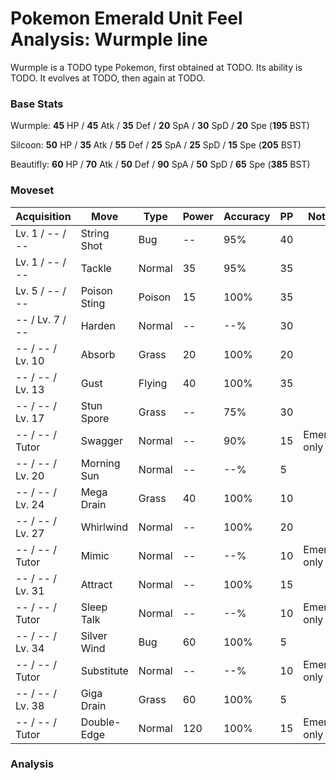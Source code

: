 # Pokemon Emerald Unit Feel Analysis: Wurmple line

Wurmple is a TODO type Pokemon, first obtained at TODO. Its ability is TODO. It evolves at TODO, then again at TODO.

### Base Stats

Wurmple: **45** HP / **45** Atk / **35** Def / **20** SpA / **30** SpD / **20** Spe (**195** BST)

Silcoon: **50** HP / **35** Atk / **55** Def / **25** SpA / **25** SpD / **15** Spe (**205** BST)

Beautifly: **60** HP / **70** Atk / **50** Def / **90** SpA / **50** SpD / **65** Spe (**385** BST)

### Moveset

|Acquisition     |Move        |Type  |Power|Accuracy|PP |Notes                    |
|---             |---         |---   |---  |---     |---|---                      |
|Lv. 1 / -- / -- |String Shot |Bug   |--   |95%     |40 |                         |
|Lv. 1 / -- / -- |Tackle      |Normal|35   |95%     |35 |                         |
|Lv. 5 / -- / -- |Poison Sting|Poison|15   |100%    |35 |                         |
|-- / Lv. 7 / -- |Harden      |Normal|--   |--%     |30 |                         |
|-- / -- / Lv. 10|Absorb      |Grass |20   |100%    |20 |                         |
|-- / -- / Lv. 13|Gust        |Flying|40   |100%    |35 |                         |
|-- / -- / Lv. 17|Stun Spore  |Grass |--   |75%     |30 |                         |
|-- / -- / Tutor |Swagger     |Normal|--   |90%     |15 |Emerald only             |
|-- / -- / Lv. 20|Morning Sun |Normal|--   |--%     |5  |                         |
|-- / -- / Lv. 24|Mega Drain  |Grass |40   |100%    |10 |                         |
|-- / -- / Lv. 27|Whirlwind   |Normal|--   |100%    |20 |                         |
|-- / -- / Tutor |Mimic       |Normal|--   |--%     |10 |Emerald only             |
|-- / -- / Lv. 31|Attract     |Normal|--   |100%    |15 |                         |
|-- / -- / Tutor |Sleep Talk  |Normal|--   |--%     |10 |Emerald only             |
|-- / -- / Lv. 34|Silver Wind |Bug   |60   |100%    |5  |                         |
|-- / -- / Tutor |Substitute  |Normal|--   |--%     |10 |Emerald only             |
|-- / -- / Lv. 38|Giga Drain  |Grass |60   |100%    |5  |                         |
|-- / -- / Tutor |Double-Edge |Normal|120  |100%    |15 |Emerald only             |

### Analysis